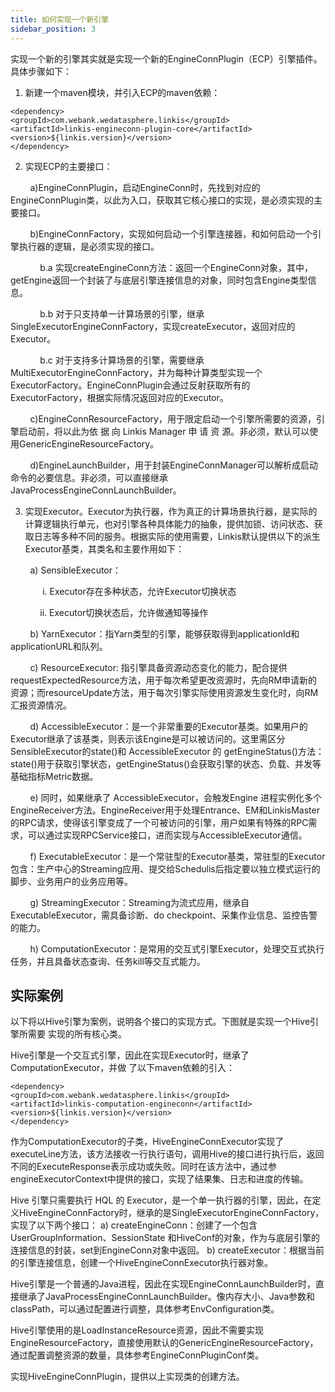 ```yaml
---
title: 如何实现一个新引擎
sidebar_position: 3
---
```


实现一个新的引擎其实就是实现一个新的EngineConnPlugin（ECP）引擎插件。具体步骤如下：

1. 新建一个maven模块，并引入ECP的maven依赖：

```
<dependency>
<groupId>com.webank.wedatasphere.linkis</groupId>
<artifactId>linkis-engineconn-plugin-core</artifactId>
<version>${linkis.version}</version>
</dependency>
```

2. 实现ECP的主要接口：

&nbsp;&nbsp;&nbsp;&nbsp;&nbsp;&nbsp;&nbsp;&nbsp;a)EngineConnPlugin，启动EngineConn时，先找到对应的EngineConnPlugin类，以此为入口，获取其它核心接口的实现，是必须实现的主要接口。

&nbsp;&nbsp;&nbsp;&nbsp;&nbsp;&nbsp;&nbsp;&nbsp;b)EngineConnFactory，实现如何启动一个引擎连接器，和如何启动一个引擎执行器的逻辑，是必须实现的接口。

&nbsp;&nbsp;&nbsp;&nbsp;&nbsp;&nbsp;&nbsp;&nbsp;&nbsp;&nbsp;&nbsp;&nbsp;b.a 实现createEngineConn方法：返回一个EngineConn对象，其中，getEngine返回一个封装了与底层引擎连接信息的对象，同时包含Engine类型信息。

&nbsp;&nbsp;&nbsp;&nbsp;&nbsp;&nbsp;&nbsp;&nbsp;&nbsp;&nbsp;&nbsp;&nbsp;b.b 对于只支持单一计算场景的引擎，继承SingleExecutorEngineConnFactory，实现createExecutor，返回对应的Executor。

&nbsp;&nbsp;&nbsp;&nbsp;&nbsp;&nbsp;&nbsp;&nbsp;&nbsp;&nbsp;&nbsp;&nbsp;b.c 对于支持多计算场景的引擎，需要继承MultiExecutorEngineConnFactory，并为每种计算类型实现一个ExecutorFactory。EngineConnPlugin会通过反射获取所有的ExecutorFactory，根据实际情况返回对应的Executor。

&nbsp;&nbsp;&nbsp;&nbsp;&nbsp;&nbsp;&nbsp;&nbsp;c)EngineConnResourceFactory，用于限定启动一个引擎所需要的资源，引擎启动前，将以此为依 据 向 Linkis Manager 申 请 资 源。非必须，默认可以使用GenericEngineResourceFactory。

&nbsp;&nbsp;&nbsp;&nbsp;&nbsp;&nbsp;&nbsp;&nbsp;d)EngineLaunchBuilder，用于封装EngineConnManager可以解析成启动命令的必要信息。非必须，可以直接继承JavaProcessEngineConnLaunchBuilder。

3. 实现Executor。Executor为执行器，作为真正的计算场景执行器，是实际的计算逻辑执行单元，也对引擎各种具体能力的抽象，提供加锁、访问状态、获取日志等多种不同的服务。根据实际的使用需要，Linkis默认提供以下的派生Executor基类，其类名和主要作用如下：

&nbsp;&nbsp;&nbsp;&nbsp;&nbsp;&nbsp;&nbsp;&nbsp;a) SensibleExecutor：

&nbsp;&nbsp;&nbsp;&nbsp;&nbsp;&nbsp;&nbsp;&nbsp;&nbsp;&nbsp;&nbsp;&nbsp; i. Executor存在多种状态，允许Executor切换状态

&nbsp;&nbsp;&nbsp;&nbsp;&nbsp;&nbsp;&nbsp;&nbsp;&nbsp;&nbsp;&nbsp;&nbsp;ii. Executor切换状态后，允许做通知等操作

&nbsp;&nbsp;&nbsp;&nbsp;&nbsp;&nbsp;&nbsp;&nbsp;b) YarnExecutor：指Yarn类型的引擎，能够获取得到applicationId和applicationURL和队列。

&nbsp;&nbsp;&nbsp;&nbsp;&nbsp;&nbsp;&nbsp;&nbsp;c) ResourceExecutor: 指引擎具备资源动态变化的能力，配合提供requestExpectedResource方法，用于每次希望更改资源时，先向RM申请新的资源；而resourceUpdate方法，用于每次引擎实际使用资源发生变化时，向RM汇报资源情况。

&nbsp;&nbsp;&nbsp;&nbsp;&nbsp;&nbsp;&nbsp;&nbsp;d) AccessibleExecutor：是一个非常重要的Executor基类。如果用户的Executor继承了该基类，则表示该Engine是可以被访问的。这里需区分SensibleExecutor的state()和 AccessibleExecutor 的 getEngineStatus()方法：state()用于获取引擎状态，getEngineStatus()会获取引擎的状态、负载、并发等基础指标Metric数据。

&nbsp;&nbsp;&nbsp;&nbsp;&nbsp;&nbsp;&nbsp;&nbsp;e) 同时，如果继承了 AccessibleExecutor，会触发Engine 进程实例化多个EngineReceiver方法。EngineReceiver用于处理Entrance、EM和LinkisMaster的RPC请求，使得该引擎变成了一个可被访问的引擎，用户如果有特殊的RPC需求，可以通过实现RPCService接口，进而实现与AccessibleExecutor通信。

&nbsp;&nbsp;&nbsp;&nbsp;&nbsp;&nbsp;&nbsp;&nbsp;f) ExecutableExecutor：是一个常驻型的Executor基类，常驻型的Executor包含：生产中心的Streaming应用、提交给Schedulis后指定要以独立模式运行的脚步、业务用户的业务应用等。

&nbsp;&nbsp;&nbsp;&nbsp;&nbsp;&nbsp;&nbsp;&nbsp;g) StreamingExecutor：Streaming为流式应用，继承自ExecutableExecutor，需具备诊断、do checkpoint、采集作业信息、监控告警的能力。

&nbsp;&nbsp;&nbsp;&nbsp;&nbsp;&nbsp;&nbsp;&nbsp;h) ComputationExecutor：是常用的交互式引擎Executor，处理交互式执行任务，并且具备状态查询、任务kill等交互式能力。

## 实际案例

以下将以Hive引擎为案例，说明各个接口的实现方式。下图就是实现一个Hive引擎所需要
实现的所有核心类。

Hive引擎是一个交互式引擎，因此在实现Executor时，继承了ComputationExecutor，并做
了以下maven依赖的引入：

```
<dependency>
<groupId>com.webank.wedatasphere.linkis</groupId>
<artifactId>linkis-computation-engineconn</artifactId>
<version>${linkis.version}</version>
</dependency>
```

作为ComputationExecutor的子类，HiveEngineConnExecutor实现了executeLine方法，该方法接收一行执行语句，调用Hive的接口进行执行后，返回不同的ExecuteResponse表示成功或失败。同时在该方法中，通过参engineExecutorContext中提供的接口，实现了结果集、日志和进度的传输。

Hive 引擎只需要执行 HQL 的 Executor，是一个单一执行器的引擎，因此，在定义HiveEngineConnFactory时，继承的是SingleExecutorEngineConnFactory，实现了以下两个接口：
a) createEngineConn：创建了一个包含 UserGroupInformation、SessionState 和HiveConf的对象，作为与底层引擎的连接信息的封装，set到EngineConn对象中返回。
b) createExecutor：根据当前的引擎连接信息，创建一个HiveEngineConnExecutor执行器对象。

Hive引擎是一个普通的Java进程，因此在实现EngineConnLaunchBuilder时，直接继承了JavaProcessEngineConnLaunchBuilder。像内存大小、Java参数和classPath，可以通过配置进行调整，具体参考EnvConfiguration类。

Hive引擎使用的是LoadInstanceResource资源，因此不需要实现EngineResourceFactory，直接使用默认的GenericEngineResourceFactory，通过配置调整资源的数量，具体参考EngineConnPluginConf类。

实现HiveEngineConnPlugin，提供以上实现类的创建方法。
